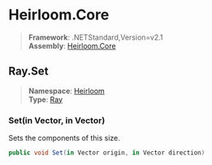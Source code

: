 # Heirloom.Core

> **Framework**: .NETStandard,Version=v2.1  
> **Assembly**: [Heirloom.Core][0]  

## Ray.Set

> **Namespace**: [Heirloom][0]  
> **Type**: [Ray][1]  

### Set(in Vector, in Vector)

Sets the components of this size.

```cs
public void Set(in Vector origin, in Vector direction)
```

[0]: ../Heirloom.Core.md
[1]: Heirloom.Ray.md
